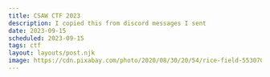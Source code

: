 ```yaml
---
title: CSAW CTF 2023
description: I copied this from discord messages I sent
date: 2023-09-15
scheduled: 2023-09-15
tags: ctf
layout: layouts/post.njk
image: https://cdn.pixabay.com/photo/2020/08/30/20/54/rice-field-5530707_1280.jpg
---
```


